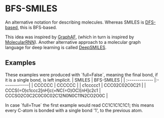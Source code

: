 # BFS-SMILES
An alternative notation for describing molecules. Whereas SMILES is [DFS-based](https://en.wikipedia.org/wiki/Simplified_molecular-input_line-entry_system#Graph-based_definition), this is BFS-based.

This idea was inspired by [GraphAF](https://arxiv.org/abs/2001.09382), (which in turn is inspired by [MolecularRNN](https://arxiv.org/abs/1905.13372)). Another alternative approach to a molecular graph language for deep learning is called [DeepSMILES](https://depth-first.com/articles/2019/03/19/chemical-line-notations-for-deep-learning-deepsmiles-and-beyond/).

## Examples

These examples were produced with ´full=False´, meaning the final bond, if it is a single bond, is left implicit.
| SMILES | BFS-SMILES |
| :------------- |:-------------|
| CCCCCC | CCCCCC |
| c1ccccc1     | CCC02C02C0C21      |
| CCCS(=O)c1ccc2[nH]c(=NC(=O)OC)[nH]c2c1 | CCCSO2C0C2C0C0C02C12N0N0C11N2CO2O0C      |

In case ´full=True´ the first example would read CC1C1C1C1C1; this means every C-atom is bonded with a single bond '1', to the previous atom.
